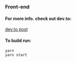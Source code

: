 ### Front-end

#### For more info. check out dev.to:
[dev.to post](https://github.com/rpldy/react-uploady)

#### To build run:

```yarn```  
```yarn start```
